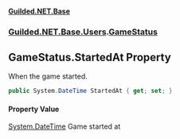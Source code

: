 
#### [Guilded.NET.Base](index 'index')
### [Guilded.NET.Base.Users](index#Guilded_NET_Base_Users 'Guilded.NET.Base.Users').[GameStatus](GameStatus 'Guilded.NET.Base.Users.GameStatus')
## GameStatus.StartedAt Property
When the game started.  
```csharp
public System.DateTime StartedAt { get; set; }
```

#### Property Value
[System.DateTime](https://docs.microsoft.com/en-us/dotnet/api/System.DateTime 'System.DateTime')
Game started at
